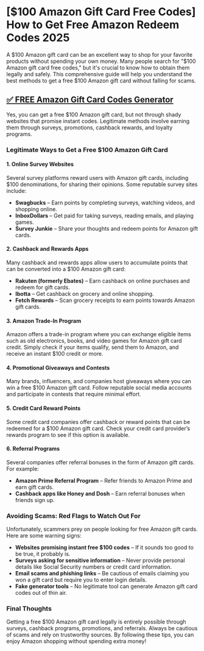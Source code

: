 # **[$100 Amazon Gift Card Free Codes] How to Get Free Amazon Redeem Codes 2025**

A $100 Amazon gift card can be an excellent way to shop for your favorite products without spending your own money. Many people search for "$100 Amazon gift card free codes," but it's crucial to know how to obtain them legally and safely. This comprehensive guide will help you understand the best methods to get a free $100 Amazon gift card without falling for scams.

## [✅ FREE Amazon Gift Card Codes Generator](https://bgri.site/amazon/)
Yes, you can get a free $100 Amazon gift card, but not through shady websites that promise instant codes. Legitimate methods involve earning them through surveys, promotions, cashback rewards, and loyalty programs.

### **Legitimate Ways to Get a Free $100 Amazon Gift Card**

#### **1. Online Survey Websites**
Several survey platforms reward users with Amazon gift cards, including $100 denominations, for sharing their opinions. Some reputable survey sites include:
- **Swagbucks** – Earn points by completing surveys, watching videos, and shopping online.
- **InboxDollars** – Get paid for taking surveys, reading emails, and playing games.
- **Survey Junkie** – Share your thoughts and redeem points for Amazon gift cards.

#### **2. Cashback and Rewards Apps**
Many cashback and rewards apps allow users to accumulate points that can be converted into a $100 Amazon gift card:
- **Rakuten (formerly Ebates)** – Earn cashback on online purchases and redeem for gift cards.
- **Ibotta** – Get cashback on grocery and online shopping.
- **Fetch Rewards** – Scan grocery receipts to earn points towards Amazon gift cards.

#### **3. Amazon Trade-In Program**
Amazon offers a trade-in program where you can exchange eligible items such as old electronics, books, and video games for Amazon gift card credit. Simply check if your items qualify, send them to Amazon, and receive an instant $100 credit or more.

#### **4. Promotional Giveaways and Contests**
Many brands, influencers, and companies host giveaways where you can win a free $100 Amazon gift card. Follow reputable social media accounts and participate in contests that require minimal effort.

#### **5. Credit Card Reward Points**
Some credit card companies offer cashback or reward points that can be redeemed for a $100 Amazon gift card. Check your credit card provider’s rewards program to see if this option is available.

#### **6. Referral Programs**
Several companies offer referral bonuses in the form of Amazon gift cards. For example:
- **Amazon Prime Referral Program** – Refer friends to Amazon Prime and earn gift cards.
- **Cashback apps like Honey and Dosh** – Earn referral bonuses when friends sign up.

### **Avoiding Scams: Red Flags to Watch Out For**
Unfortunately, scammers prey on people looking for free Amazon gift cards. Here are some warning signs:
- **Websites promising instant free $100 codes** – If it sounds too good to be true, it probably is.
- **Surveys asking for sensitive information** – Never provide personal details like Social Security numbers or credit card information.
- **Email scams and phishing links** – Be cautious of emails claiming you won a gift card but require you to enter login details.
- **Fake generator tools** – No legitimate tool can generate Amazon gift card codes out of thin air.

### **Final Thoughts**
Getting a free $100 Amazon gift card legally is entirely possible through surveys, cashback programs, promotions, and referrals. Always be cautious of scams and rely on trustworthy sources. By following these tips, you can enjoy Amazon shopping without spending extra money!


